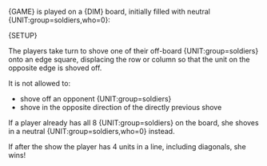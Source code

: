 {GAME} is played on a {DIM} board, initially filled with neutral {UNIT:group=soldiers,who=0}:

{SETUP}

The players take turn to shove one of their off-board {UNIT:group=soldiers} onto an edge square, displacing the row or column so that the unit on the opposite edge is shoved off.

It is not allowed to:

- shove off an opponent {UNIT:group=soldiers}
- shove in the opposite direction of the directly previous shove

If a player already has all 8 {UNIT:group=soldiers} on the board, she shoves in a neutral {UNIT:group=soldiers,who=0} instead.

If after the show the player has 4 units in a line, including diagonals, she wins!
